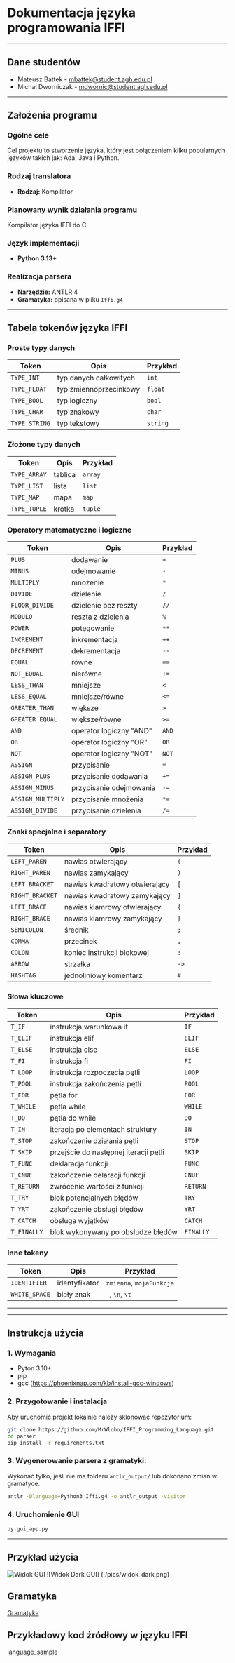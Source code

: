 # Dokumentacja języka programowania IFFI

---

## Dane studentów

- Mateusz Battek - mbattek@student.agh.edu.pl
- Michał Dworniczak - mdwornic@student.agh.edu.pl

---

## Założenia programu

### Ogólne cele

Cel projektu to stworzenie języka, który jest połączeniem kilku
popularnych języków takich jak: Ada, Java i Python.

### Rodzaj translatora

- **Rodzaj:** Kompilator

### Planowany wynik działania programu

Kompilator języka IFFI do C

### Język implementacji

- **Python 3.13+**

### Realizacja parsera

- **Narzędzie:** ANTLR 4
- **Gramatyka:** opisana w pliku `Iffi.g4`

---

## Tabela tokenów języka IFFI

### Proste typy danych

| Token         | Opis                     | Przykład |
|---------------|--------------------------|----------|
| `TYPE_INT`    | typ danych całkowitych   | `int`    |
| `TYPE_FLOAT`  | typ zmiennoprzecinkowy   | `float`  | 
| `TYPE_BOOL`   | typ logiczny             | `bool`   |
| `TYPE_CHAR`   | typ znakowy              | `char`   |
| `TYPE_STRING` | typ tekstowy             | `string` |

### Złożone typy danych

| Token         | Opis         | Przykład |
|---------------|--------------|----------|
| `TYPE_ARRAY`  | tablica      | `array`  |
| `TYPE_LIST`   | lista        | `list`   | 
| `TYPE_MAP`    | mapa         | `map`    |
| `TYPE_TUPLE`  | krotka       | `tuple`  |

### Operatory matematyczne i logiczne

| Token             | Opis                    | Przykład |
|-------------------|-------------------------|----------|
| `PLUS`            | dodawanie               | `+`      |
| `MINUS`           | odejmowanie             | `-`      |
| `MULTIPLY`        | mnożenie                | `*`      |
| `DIVIDE`          | dzielenie               | `/`      |
| `FLOOR_DIVIDE`    | dzielenie bez reszty    | `//`     |
| `MODULO`          | reszta z dzielenia      | `%`      |
| `POWER`           | potęgowanie             | `**`     |
| `INCREMENT`       | inkrementacja           | `++`     |
| `DECREMENT`       | dekrementacja           | `--`     |
| `EQUAL`           | równe                   | `==`     |
| `NOT_EQUAL`       | nierówne                | `!=`     |
| `LESS_THAN`       | mniejsze                | `<`      |
| `LESS_EQUAL`      | mniejsze/równe          | `<=`     |
| `GREATER_THAN`    | większe                 | `>`      |
| `GREATER_EQUAL`   | większe/równe           | `>=`     |
| `AND`             | operator logiczny "AND" | `AND`    |
| `OR`              | operator logiczny "OR"  | `OR`     |
| `NOT`             | operator logiczny "NOT" | `NOT`    |
| `ASSIGN`          | przypisanie             | `=`      |
| `ASSIGN_PLUS`     | przypisanie dodawania   | `+=`     |
| `ASSIGN_MINUS`    | przypisanie odejmowania | `-=`     |
| `ASSIGN_MULTIPLY` | przypisanie mnożenia    | `*=`     |
| `ASSIGN_DIVIDE`   | przypisanie dzielenia   | `/=`     |



### Znaki specjalne i separatory

| Token           | Opis                          | Przykład |
|-----------------|-------------------------------|----------|
| `LEFT_PAREN`    | nawias otwierający            | `(`      |
| `RIGHT_PAREN`   | nawias zamykający             | `)`      |
| `LEFT_BRACKET`  | nawias kwadratowy otwierający | `[`      |
| `RIGHT_BRACKET` | nawias kwadratowy zamykający  | `]`      |
| `LEFT_BRACE`    | nawias klamrowy otwierający   | `{`      |
| `RIGHT_BRACE`   | nawias klamrowy zamykający    | `}`      |
| `SEMICOLON`     | średnik                       | `;`      |
| `COMMA`         | przecinek                     | `,`      |
| `COLON`         | koniec instrukcji blokowej    | `:`      |
| `ARROW`         | strzałka                      | `->`     |
| `HASHTAG`       | jednoliniowy komentarz        | `#`      |


### Słowa kluczowe

| Token       | Opis                                  | Przykład  |
|-------------|---------------------------------------|-----------|
| `T_IF`      | instrukcja warunkowa if               | `IF`      |
| `T_ELIF`    | instrukcja elif                       | `ELIF`    |
| `T_ELSE`    | instrukcja else                       | `ELSE`    |
| `T_FI`      | instrukcja fi                         | `FI`      |
| `T_LOOP`    | instrukcja rozpoczęcia pętli          | `LOOP`    |
| `T_POOL`    | instrukcja zakończenia pętli          | `POOL`    |
| `T_FOR`     | pętla for                             | `FOR`     |
| `T_WHILE`   | pętla while                           | `WHILE`   |
| `T_DO`      | pętla do while                        | `DO`      |
| `T_IN`      | iteracja po elementach struktury      | `IN`      |
| `T_STOP`    | zakończenie działania pętli           | `STOP`    |
| `T_SKIP`    | przejście do następnej iteracji pętli | `SKIP`    |
| `T_FUNC`    | deklaracja funkcji                    | `FUNC`    |
| `T_CNUF`    | zakończenie delaracji funkcji         | `CNUF`    |
| `T_RETURN`  | zwrócenie wartości z funkcji          | `RETURN`  |
| `T_TRY`     | blok potencjalnych błędów             | `TRY`     |
| `T_YRT`     | zakończenie obsługi błędów            | `YRT`     |
| `T_CATCH`   | obsługa wyjątków                      | `CATCH`   |
| `T_FINALLY` | blok wykonywany po obsłudze błędów    | `FINALLY` |


### Inne tokeny

| Token        | Opis       | Przykład                 |
|--------------|------------|--------------------------|
| `IDENTIFIER` | identyfikator | `zmienna`, `mojaFunkcja` |
| `WHITE_SPACE`| biały znak | ` `, `\n`, `\t`           |

---

---

## Instrukcja użycia

### 1. Wymagania
* Pyton 3.10+
* pip
* gcc (https://phoenixnap.com/kb/install-gcc-windows)

### 2. Przygotowanie i instalacja
Aby uruchomić projekt lokalnie należy sklonować repozytorium:
```bash
git clone https://github.com/MrWlobo/IFFI_Programming_Language.git
cd parser
pip install -r requirements.txt
```

### 3. Wygenerowanie parsera z gramatyki:
Wykonać tylko, jeśli nie ma folderu `antlr_output/` lub dokonano zmian w gramatyce.
```bash
antlr -Dlanguage=Python3 Iffi.g4 -o antlr_output -visitor
```

### 4. Uruchomienie GUI

```bash
py gui_app.py
```


---

## Przykład użycia

![Widok GUI](./pics/widok.png)
![Widok Dark GUI] (./pics/widok_dark.png)

## Gramatyka

[Gramatyka](./parser/Iffi.g4)

## Przykładowy kod źródłowy w języku IFFI

[language_sample](./parser/code_samples/working_example.txt)